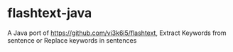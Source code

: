 # flashtext-java
A Java port of https://github.com/vi3k6i5/flashtext,  Extract Keywords from sentence or Replace keywords in sentences
